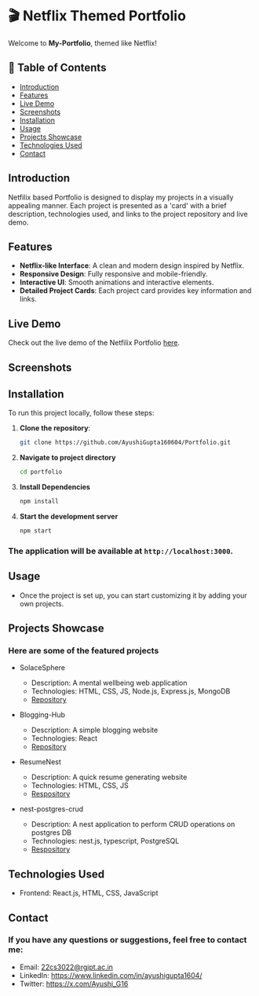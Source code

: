 # 🎬 Netflix Themed Portfolio

Welcome to **My-Portfolio**, themed like Netflix!


## 📖 Table of Contents

- [Introduction](#introduction)
- [Features](#features)
- [Live Demo](#live-demo)
- [Screenshots](#Screenshots)
- [Installation](#installation)
- [Usage](#usage)
- [Projects Showcase](#projects-showcase)
- [Technologies Used](#technologies-used)
- [Contact](#contact)

## Introduction

Netfilix based Portfolio is designed to display my projects in a visually appealing manner. Each project is presented as a 'card' with a brief description, technologies used, and links to the project repository and live demo.

## Features

- **Netflix-like Interface**: A clean and modern design inspired by Netflix.
- **Responsive Design**: Fully responsive and mobile-friendly.
- **Interactive UI**: Smooth animations and interactive elements.
- **Detailed Project Cards**: Each project card provides key information and links.

## Live Demo

Check out the live demo of the Netfilix Portfolio [here](your_live_demo_link).

## Screenshots

## Installation

To run this project locally, follow these steps:

1. **Clone the repository**:
   ```bash
   git clone https://github.com/AyushiGupta160604/Portfolio.git
2. **Navigate to project directory**
   ```bash
   cd portfolio
3. **Install Dependencies**
   ```bash
   npm install
4. **Start the development server**
   ```bash
   npm start

### The application will be available at `http://localhost:3000`.

## Usage
- Once the project is set up, you can start customizing it by adding your own projects.

## Projects Showcase
### Here are some of the featured projects
- SolaceSphere
   - Description: A mental wellbeing web application
   - Technologies: HTML, CSS, JS, Node.js, Express.js, MongoDB
   - [Repository](https://github.com/AyushiGupta160604/SolaceSphere)

- Blogging-Hub
   - Description: A simple blogging website
   - Technologies: React
   - [Repository](https://github.com/AyushiGupta160604/Blogging-Hub)

- ResumeNest
  - Description: A quick resume generating website
  - Technologies: HTML, CSS, JS
  - [Respository](https://github.com/AyushiGupta160604/ResumeNest)

- nest-postgres-crud
   - Description: A nest application to perform CRUD operations on postgres DB
   - Technologies: nest.js, typescript, PostgreSQL
   - [Respository](https://github.com/AyushiGupta160604/nest-postgres-crud)

## Technologies Used
- Frontend: React.js, HTML, CSS, JavaScript

## Contact
### If you have any questions or suggestions, feel free to contact me:
- Email: 22cs3022@rgipt.ac.in
- LinkedIn: https://www.linkedin.com/in/ayushigupta1604/
- Twitter: https://x.com/Ayushi_G16
